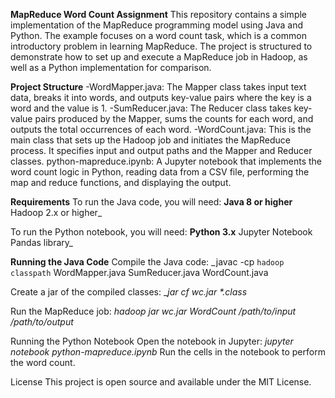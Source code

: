 **MapReduce Word Count Assignment**
This repository contains a simple implementation of the MapReduce programming model using Java and Python. The example focuses on a word count task, which is a common introductory problem in learning MapReduce. 
The project is structured to demonstrate how to set up and execute a MapReduce job in Hadoop, as well as a Python implementation for comparison.

**Project Structure**
-WordMapper.java: The Mapper class takes input text data, breaks it into words, and outputs key-value pairs where the key is a word and the value is 1.
-SumReducer.java: The Reducer class takes key-value pairs produced by the Mapper, sums the counts for each word, and outputs the total occurrences of each word.
-WordCount.java: This is the main class that sets up the Hadoop job and initiates the MapReduce process. It specifies input and output paths and the Mapper and Reducer classes.
python-mapreduce.ipynb: A Jupyter notebook that implements the word count logic in Python, reading data from a CSV file, performing the map and reduce functions, and displaying the output.

**Requirements**
To run the Java code, you will need:
**Java 8 or higher**
Hadoop 2.x or higher_

To run the Python notebook, you will need:
**Python 3.x**
Jupyter Notebook
Pandas library_

**Running the Java Code**
Compile the Java code:
_javac -cp `hadoop classpath` WordMapper.java SumReducer.java WordCount.java

Create a jar of the compiled classes:
__jar cf wc.jar *.class_

Run the MapReduce job:
_hadoop jar wc.jar WordCount /path/to/input /path/to/output_

Running the Python Notebook
Open the notebook in Jupyter:
_jupyter notebook python-mapreduce.ipynb_
Run the cells in the notebook to perform the word count.

License
This project is open source and available under the MIT License.

